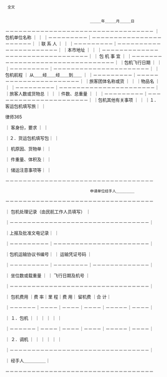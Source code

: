 
     全文


                                          ＿＿＿年＿＿＿月＿＿＿日
－－－－－－－－－－－－－－－－－－－－－－－－－－－－－－－－－－
｜包机单位名称      ｜                                            ｜
｜－－－－－－－－－｜－－－－－－－－－－－－－－－－－－－－－－｜
｜联  系  人        ｜                                            ｜
｜－－－－－－－－－｜－－－－－－－－－－－－－－－－－－－－－－｜
｜本市地址          ｜                                            ｜
｜－－－－－－－－－－－－－－－－－－－－－－－－－－－－－－－－｜
｜                      包  机  事  宜                            ｜
｜－－－－－－－－－－－－－－－－－－－－－－－－－－－－－－－－｜
｜包机飞行日期      ｜                                            ｜
｜－－－－－－－－－｜－－－－－－－－－－－－－－－－－－－－－－｜
｜包机航程          ｜          从＿＿经＿＿经＿＿到＿＿          ｜
｜－－－－－－－－－｜－－－－－－－－－－－－－－－－－－－－－－｜
｜旅客团体名称或货  ｜                                            ｜
｜物品名            ｜                                            ｜
｜－－－－－－－－－｜－－－－－－－－－－－－－－－－－－－－－－｜
｜旅客人数或货物总  ｜                                            ｜
｜件数、总重量      ｜                                            ｜
｜－－－－－－－－－｜－－－－－－－－－－－－－－－－－－－－－－｜
｜包机其他有关事项  ｜                                            ｜
｜１．客运包机填写旅｜                                            ｜




 
律师365






｜    客身份，要求  ｜                                            ｜

｜２．货运包机填写包｜                                            ｜

｜    机原因、货物单｜                                            ｜

｜    件重量、体积及｜                                            ｜

｜    储运注意事项等｜                                            ｜

－－－－－－－－－－－－－－－－－－－－－－－－－－－－－－－－－－

                                          申请单位经手人＿＿＿＿＿

－－－－－－－－－－－－－－－－－－－－－－－－－－－－－－－－－－

｜                  包机处理记录（由民航工作人员填写）            ｜

｜－－－－－－－－－－－－－－－－－－－－－－－－－－－－－－－－｜

｜上报及批准文电记录｜                                            ｜

｜－－－－－－－－－｜－－－－－－－－－－－－－－－－－－－－－－｜

｜包机运输协议书编号｜                ｜      运输凭证号码        ｜

｜－－－－－－－－－｜－－－－－－－－｜－－－－－－－－－－－－－｜

｜  坐位数或载重量  ｜                ｜    飞行日期及机号        ｜

｜－－－－－－－－－－－－－－－－－－－－－－－－－－－－－－－－｜

｜  包机费用  ｜费    率｜里    程｜费    用｜  留机费  ｜合    计｜

｜－－－－－－｜－－－－｜－－－－｜－－－－｜－－－－－｜－－－－｜

｜  １．包机  ｜        ｜        ｜        ｜          ｜        ｜

｜－－－－－－｜－－－－｜－－－－｜－－－－｜－－－－－｜－－－－｜

｜  ２．调机  ｜        ｜        ｜        ｜          ｜        ｜

｜－－－－－－－－－－－－－－－－－－－－－－－－－－－－－－－－｜

｜                                                经手人＿＿＿＿＿｜

－－－－－－－－－－－－－－－－－－－－－－－－－－－－－－－－－－

  


 


 

 
 
 
 
 
  


  
 

  


  


  
 
 
 
 

